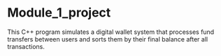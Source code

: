 # Module_1_project
This C++ program simulates a digital wallet system that processes fund transfers between users and sorts them by their final balance after all transactions.
